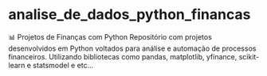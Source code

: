# analise_de_dados_python_financas
📊 Projetos de Finanças com Python Repositório com projetos desenvolvidos em Python voltados para análise e automação de processos financeiros. Utilizando bibliotecas como pandas, matplotlib, yfinance, scikit-learn e statsmodel e etc...
